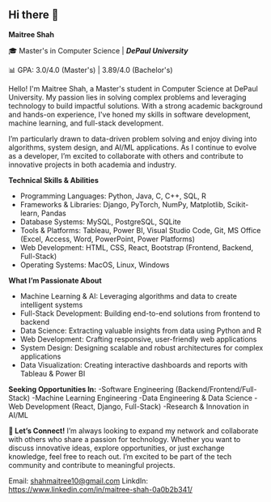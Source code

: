 ## Hi there 👋
**Maitree Shah**

🎓 Master's in Computer Science | _**DePaul University**_

📊 GPA: 3.0/4.0 (Master's) | 3.89/4.0 (Bachelor's)

Hello! I'm Maitree Shah, a Master's student in Computer Science at DePaul University. My passion lies in solving complex problems and leveraging technology to build impactful solutions. With a strong academic background and hands-on experience, I've honed my skills in software development, machine learning, and full-stack development.

I’m particularly drawn to data-driven problem solving and enjoy diving into algorithms, system design, and AI/ML applications. As I continue to evolve as a developer, I’m excited to collaborate with others and contribute to innovative projects in both academia and industry.

**Technical Skills & Abilities**
- Programming Languages: Python, Java, C, C++, SQL, R
- Frameworks & Libraries: Django, PyTorch, NumPy, Matplotlib, Scikit-learn, Pandas
- Database Systems: MySQL, PostgreSQL, SQLite
- Tools & Platforms: Tableau, Power BI, Visual Studio Code, Git, MS Office (Excel, Access, Word, PowerPoint, Power Platforms)
- Web Development: HTML, CSS, React, Bootstrap (Frontend, Backend, Full-Stack)
- Operating Systems: MacOS, Linux, Windows

**What I’m Passionate About**
- Machine Learning & AI: Leveraging algorithms and data to create intelligent systems
- Full-Stack Development: Building end-to-end solutions from frontend to backend
- Data Science: Extracting valuable insights from data using Python and R
- Web Development: Crafting responsive, user-friendly web applications
- System Design: Designing scalable and robust architectures for complex applications
- Data Visualization: Creating interactive dashboards and reports with Tableau & Power BI

**Seeking Opportunities In:**
-Software Engineering (Backend/Frontend/Full-Stack)
-Machine Learning Engineering
-Data Engineering & Data Science
-Web Development (React, Django, Full-Stack)
-Research & Innovation in AI/ML

**🤝 Let’s Connect!**
I’m always looking to expand my network and collaborate with others who share a passion for technology. Whether you want to discuss innovative ideas, explore opportunities, or just exchange knowledge, feel free to reach out. I’m excited to be part of the tech community and contribute to meaningful projects.

Email: shahmaitree10@gmail.com
LinkdIn: https://www.linkedin.com/in/maitree-shah-0a0b2b341/



<!--
**MaitreeShah01/MaitreeShah01** is a ✨ _special_ ✨ repository because its `README.md` (this file) appears on your GitHub profile.

Here are some ideas to get you started:

- 🔭 I’m currently working on ...
- 🌱 I’m currently learning ...
- 👯 I’m looking to collaborate on ...
- 🤔 I’m looking for help with ...
- 💬 Ask me about ...
- 📫 How to reach me: ...
- 😄 Pronouns: ...
- ⚡ Fun fact: ...
-->
